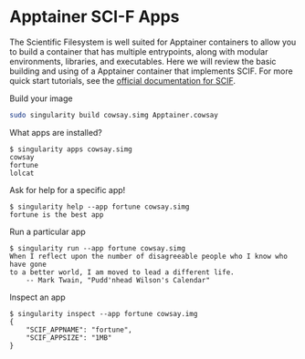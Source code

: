 # Apptainer SCI-F Apps

The Scientific Filesystem is well suited for Apptainer containers to allow you
to build a container that has multiple entrypoints, along with modular environments,
libraries, and executables. Here we will review the basic building and using of a
Apptainer container that implements SCIF. For more quick start tutorials, see
the [official documentation for SCIF](https://vsoch.github.io/scif/).

Build your image

```sh
sudo singularity build cowsay.simg Apptainer.cowsay 
```

What apps are installed?

```console
$ singularity apps cowsay.simg
cowsay
fortune
lolcat
```

Ask for help for a specific app!

```console
$ singularity help --app fortune cowsay.simg
fortune is the best app
```

Run a particular app

```console
$ singularity run --app fortune cowsay.simg
When I reflect upon the number of disagreeable people who I know who have gone
to a better world, I am moved to lead a different life.
    -- Mark Twain, "Pudd'nhead Wilson's Calendar"
```

Inspect an app

```console
$ singularity inspect --app fortune cowsay.img 
{
    "SCIF_APPNAME": "fortune",
    "SCIF_APPSIZE": "1MB"
}
```
